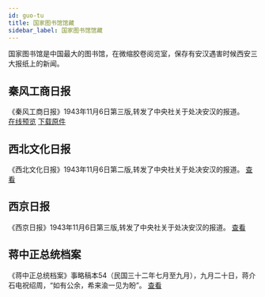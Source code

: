 ```yaml
---
id: guo-tu
title: 国家图书馆馆藏
sidebar_label: 国家图书馆馆藏
---
```

国家图书馆是中国最大的图书馆，在微缩胶卷阅览室，保存有安汉遇害时候西安三大报纸上的新闻。

## 秦风工商日报
《秦风工商日报》1943年11月6日第三版,转发了中央社关于处决安汉的报道。
<br/>
<a href='http://p6dzsyolx.bkt.clouddn.com/QinFengGongShang-small.jpg' target='_blank'>在线预览</a>
<a href='http://p6dzsyolx.bkt.clouddn.com/QinFengGongShang-small.jpg' target='_blank'>下载原件</a>

## 西北文化日报
《西北文化日报》1943年11月6日第二版,转发了中央社关于处决安汉的报道。
<a href='http://p6dzsyolx.bkt.clouddn.com/XiBeiWenHua-small.jpg' target='_blank'>查看</a>

## 西京日报
《西京日报》1943年11月6日第三版,转发了中央社关于处决安汉的报道。
<a href='http://p6dzsyolx.bkt.clouddn.com/XiJingRiBao-small.jpg' target='_blank'>查看</a>

## 蒋中正总统档案
《蒋中正总统档案》事略稿本54（民国三十二年七月至九月），九月二十日，蒋介石电祝绍周，“如有公余，希来渝一见为盼”。
<a href='http://p6dzsyolx.bkt.clouddn.com/jiang-zhong-zheng-dang-an.jpg' target='_blank'>查看</a>


